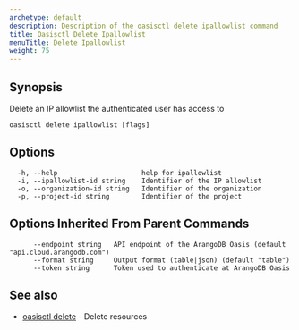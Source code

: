 ```yaml
---
archetype: default
description: Description of the oasisctl delete ipallowlist command
title: Oasisctl Delete Ipallowlist
menuTitle: Delete Ipallowlist
weight: 75
---
```

## Synopsis
Delete an IP allowlist the authenticated user has access to

```
oasisctl delete ipallowlist [flags]
```

## Options
```
  -h, --help                     help for ipallowlist
  -i, --ipallowlist-id string    Identifier of the IP allowlist
  -o, --organization-id string   Identifier of the organization
  -p, --project-id string        Identifier of the project
```

## Options Inherited From Parent Commands
```
      --endpoint string   API endpoint of the ArangoDB Oasis (default "api.cloud.arangodb.com")
      --format string     Output format (table|json) (default "table")
      --token string      Token used to authenticate at ArangoDB Oasis
```

## See also
* [oasisctl delete](_index.md)	 - Delete resources

